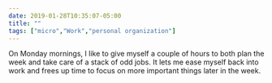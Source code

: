 ```yaml
---
date: 2019-01-28T10:35:07-05:00
title: ""
tags: ["micro","Work","personal organization"]
---
```

On Monday mornings, I like to give myself a couple of hours to both plan the week and take care of a stack of odd jobs. It lets me ease myself back into work and frees up time to focus on more important things later in the week.
